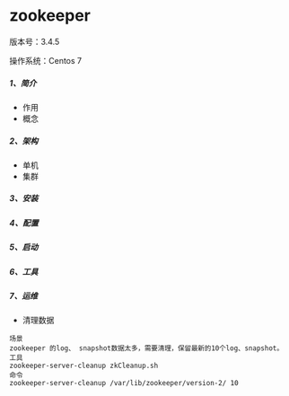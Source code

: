 # zookeeper
版本号：3.4.5

操作系统：Centos 7

##### 1、简介
* 作用
* 概念

##### 2、架构
* 单机
* 集群

##### 3、安装

##### 4、配置

##### 5、启动

##### 6、工具

##### 7、运维
* 清理数据

```
场景
zookeeper 的log、 snapshot数据太多，需要清理，保留最新的10个log、snapshot。 
工具
zookeeper-server-cleanup zkCleanup.sh 
命令
zookeeper-server-cleanup /var/lib/zookeeper/version-2/ 10
```

